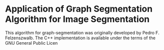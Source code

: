 # Application of Graph Segmentation Algorithm for Image Segmentation

This algorithm for graph-segmentation was originally developed by Pedro F. Felzenszwalb. The C++ implementation is available under the terms of the GNU General Public Licen
